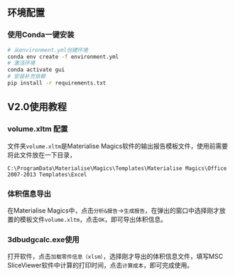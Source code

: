 ## 环境配置
### 使用Conda一键安装
```bash
# 从environment.yml创建环境
conda env create -f environment.yml
# 激活环境
conda activate gui
# 安装补充依赖
pip install -r requirements.txt

```
## V2.0使用教程
### volume.xltm 配置
文件夹`volume.xltm`是Materialise Magics软件的输出报告模板文件，使用前需要将此文件放在一下目录，
```path
C:\ProgramData\Materialise\Magics\Templates\Materialise Magics\Office 2007-2013 Templates\Excel
```

### 体积信息导出
在Materialise Magics中，点击`分析&报告`->`生成报告`，在弹出的窗口中选择刚才放置的模板文件`volume.xltm`，点击`OK`，即可导出体积信息。

### 3dbudgcalc.exe使用
打开软件，点击`加载零件信息（xlsm）`，选择刚才导出的体积信息文件，填写MSC SliceViewer软件中计算的打印时间，点击`计算成本`，即可完成使用。